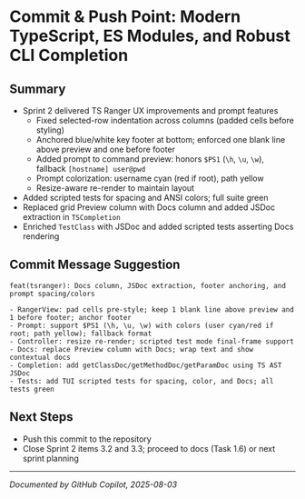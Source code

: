 # Commit & Push Point: Modern TypeScript, ES Modules, and Robust CLI Completion

## Summary
- Sprint 2 delivered TS Ranger UX improvements and prompt features
  - Fixed selected-row indentation across columns (padded cells before styling)
  - Anchored blue/white key footer at bottom; enforced one blank line above preview and one before footer
  - Added prompt to command preview: honors `$PS1` (`\h`, `\u`, `\w`), fallback `[hostname] user@pwd`
  - Prompt colorization: username cyan (red if root), path yellow
  - Resize-aware re-render to maintain layout
- Added scripted tests for spacing and ANSI colors; full suite green
- Replaced grid Preview column with Docs column and added JSDoc extraction in `TSCompletion`
- Enriched `TestClass` with JSDoc and added scripted tests asserting Docs rendering

## Commit Message Suggestion
```
feat(tsranger): Docs column, JSDoc extraction, footer anchoring, and prompt spacing/colors

- RangerView: pad cells pre-style; keep 1 blank line above preview and 1 before footer; anchor footer
- Prompt: support $PS1 (\h, \u, \w) with colors (user cyan/red if root; path yellow); fallback format
- Controller: resize re-render; scripted test mode final-frame support
- Docs: replace Preview column with Docs; wrap text and show contextual docs
- Completion: add getClassDoc/getMethodDoc/getParamDoc using TS AST JSDoc
- Tests: add TUI scripted tests for spacing, color, and Docs; all tests green
```

## Next Steps
- Push this commit to the repository
- Close Sprint 2 items 3.2 and 3.3; proceed to docs (Task 1.6) or next sprint planning

---

*Documented by GitHub Copilot, 2025-08-03*
